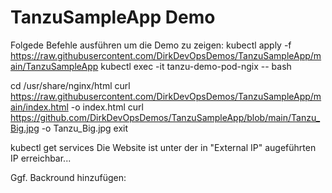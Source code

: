# TanzuSampleApp Demo
Folgede Befehle ausführen um die Demo zu zeigen:
kubectl apply -f https://raw.githubusercontent.com/DirkDevOpsDemos/TanzuSampleApp/main/TanzuSampleApp
kubectl exec -it tanzu-demo-pod-ngix -- bash

cd /usr/share/nginx/html
curl https://raw.githubusercontent.com/DirkDevOpsDemos/TanzuSampleApp/main/index.html -o index.html
curl https://github.com/DirkDevOpsDemos/TanzuSampleApp/blob/main/Tanzu_Big.jpg -o Tanzu_Big.jpg
exit

kubectl get services
Die Website ist unter der in "External IP" augeführten IP erreichbar...

Ggf. Backround hinzufügen:

<div style="background-image: url('DellDemoTanzu.jpg');">
